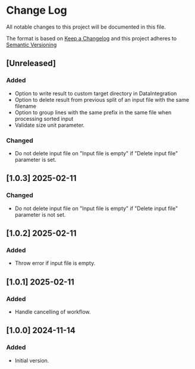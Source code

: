 # Change Log

All notable changes to this project will be documented in this file.

The format is based on [Keep a Changelog](http://keepachangelog.com/) and this project adheres to [Semantic Versioning](https://semver.org/)


## [Unreleased]

### Added

- Option to write result to custom target directory in DataIntegration
- Option to delete result from previous split of an input file with the same filename
- Option to group lines with the same prefix in the same file when processing sorted input
- Validate size unit parameter.

### Changed

- Do not delete input file on "Input file is empty" if "Delete input file" parameter is set.

## [1.0.3] 2025-02-11

### Changed

- Do not delete input file on "Input file is empty" if "Delete input file" parameter is not set.


## [1.0.2] 2025-02-11

### Added

- Throw error if input file is empty.


## [1.0.1] 2025-02-11

### Added

- Handle cancelling of workflow.


## [1.0.0] 2024-11-14

### Added

- Initial version.

